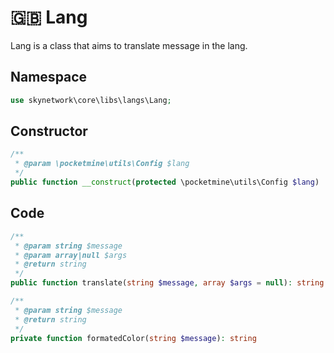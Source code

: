 # 🇬🇧 Lang

Lang is a class that aims to translate message in the lang.

## Namespace

```php
use skynetwork\core\libs\langs\Lang;
```

## Constructor

```php
/**
 * @param \pocketmine\utils\Config $lang
 */
public function __construct(protected \pocketmine\utils\Config $lang)
```

## Code

```php
/**
 * @param string $message
 * @param array|null $args
 * @return string
 */
public function translate(string $message, array $args = null): string
```

```php
/**
 * @param string $message
 * @return string
 */
private function formatedColor(string $message): string
```
